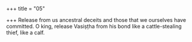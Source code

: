 +++
title = "05"

+++
Release from us ancestral deceits and those that we ourselves have  committed.
O king, release Vasiṣṭha from his bond like a cattle-stealing thief, like  a calf.